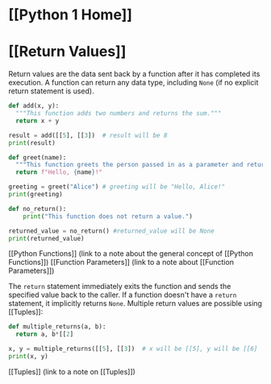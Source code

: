 # [[Python 1 Home]]
# [[Return Values]] 
Return values are the data sent back by a function after it has completed its execution.  A function can return any data type, including `None` (if no explicit return statement is used).

```python
def add(x, y):
  """This function adds two numbers and returns the sum."""
  return x + y

result = add([[5], [[3])  # result will be 8
print(result)

def greet(name):
  """This function greets the person passed in as a parameter and returns a string"""
  return f"Hello, {name}!"

greeting = greet("Alice") # greeting will be "Hello, Alice!"
print(greeting)

def no_return():
    print("This function does not return a value.")

returned_value = no_return() #returned_value will be None
print(returned_value)

```

[[Python Functions]]  (link to a note about the general concept of [[Python Functions]])
[[Function Parameters]] (link to a note about [[Function Parameters]])

The `return` statement immediately exits the function and sends the specified value back to the caller.  If a function doesn't have a `return` statement, it implicitly returns `None`.  Multiple return values are possible using [[Tuples]]:

```python
def multiple_returns(a, b):
  return a, b*[[2]

x, y = multiple_returns([[5], [[3])  # x will be [[5], y will be [[6]
print(x, y)

```

[[Tuples]] (link to a note on [[Tuples]])
